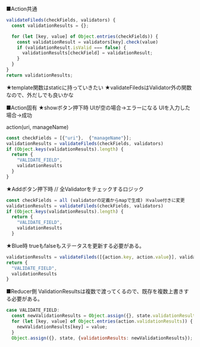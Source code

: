 ■Action共通
```js
validateFileds(checkFields, validators) {
  const validationResults = {};

  for (let [key, value] of Object.entries(checkFields)) {
    const validationResult = validators[key].check(value)
    if (validationResult.isValid === false) {
      validationResults[checkField] = validationResult;
    }
  }
}
return validationResults;
```

★template関数はstaticに持っていきたい
★validateFiledsはValidator外の関数なので、外だしでも良いかな


■Action固有
★showボタン押下時
UIが空の場合→エラーになる
UIを入力した場合→成功

action(uri, manageName)

```js
const checkFields = [{"uri"},  {"manageName"}];
validationResults = validateFileds(checkFields, validators)
if (Object.keys(validationResults).length) {
  return {
    "VALIDATE_FIELD",
    validationResults
  }
}
```

★Addボタン押下時
// 全Validatorをチェックするロジック
```js
const checkFields = all (validatorの定義からmapで生成) ※value付きに変更
validationResults = validateFileds(checkFields, validators)
if (Object.keys(validationResults).length) {
  return {
    "VALIDATE_FIELD",
    validationResults
  }
```

★Blue時
trueもfalseもステータスを更新する必要がある。
```js
validationResults = validateFileds([{action.key, action.value}], validators)
return {
  "VALIDATE_FIELD",
  validationResults
}
```

■Reducer側
ValidationResultsは複数で渡ってくるので、既存を複数上書きする必要がある。
```js
case VALIDATE_FIELD:
  const newValidationResults = Object.assign({}, state.validationResults);
  for (let [key, value] of Object.entries(action.validationResults)) {
    newValidationResults[key] = value;
  }
  Object.assign({}, state, {validationResults: newValidationResults});
```
